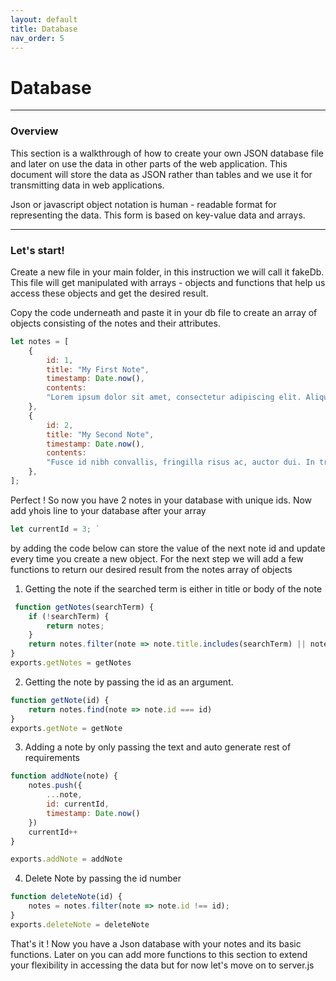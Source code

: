 ```yaml
---
layout: default
title: Database
nav_order: 5
---
```


# Database
- - - -
### Overview
This section is a walkthrough of how to create your own JSON database file and later on use the data in other parts of the web application. This document will store the data as JSON rather than tables and we use it for transmitting data in web applications.

Json or javascript object notation is human - readable format for representing the data. This form is based on key-value data and arrays.
- - - -
### Let's start!
Create a  new file in your main folder, in this instruction we will call it fakeDb. This file will get manipulated with arrays - objects and functions that help us access these objects and get the desired result.

Copy the code underneath and paste it in your db file to create an array of objects consisting of  the notes and their attributes.

~~~js
let notes = [
    {
        id: 1,
        title: "My First Note",
        timestamp: Date.now(),
        contents: 
        "Lorem ipsum dolor sit amet, consectetur adipiscing elit. Aliquam fermentum pharetra dapibus. Class aptent taciti sociosqu ad litora torquent per conubia nostra, per inceptos himenaeos. Ut iaculis erat at euismod porta. Vivamus et nibh tincidunt, egestas arcu a, semper arcu. Quisque ut felis ex. Vivamus nec convallis ligula. Vestibulum sit amet tristique augue."
    },
    {
        id: 2,
        title: "My Second Note",
        timestamp: Date.now(),
        contents:
        "Fusce id nibh convallis, fringilla risus ac, auctor dui. In tristique tellus ligula, sit amet ultricies velit ultrices nec. Suspendisse sit amet sapien quis purus congue vulputate in a velit. Praesent hendrerit ex in mauris rutrum, in semper nibh tincidunt. Aliquam dui ante, pulvinar non venenatis eu, venenatis eu orci. Nam dapibus viverra consectetur. Sed a tincidunt turpis. Aenean nec semper neque. Suspendisse potenti. Fusce convallis finibus justo, ac pharetra mauris porta quis. Phasellus ac blandit turpis, eget lacinia tortor. Donec eleifend tempus condimentum. Interdum et malesuada fames ac ante ipsum primis in faucibus. Pellentesque rutrum et tellus quis egestas. Etiam metus dui, tincidunt ac blandit ut, fermentum quis mauris."
    },
];
~~~


Perfect ! So now you have 2 notes in your database with unique ids. Now add yhois line to your database  after your array 

~~~js
let currentId = 3; `
~~~
by adding the code below can store the value of the next note id and update every time you create a new object.
 For the next step we will add a few functions to return our desired result from the notes array of objects 


1. Getting the note if the searched term is either in title or body of the note 

~~~js
 function getNotes(searchTerm) {
    if (!searchTerm) {
        return notes;
    }
    return notes.filter(note => note.title.includes(searchTerm) || note.contents.includes(searchTerm))
}
exports.getNotes = getNotes

~~~


2.  Getting the note by passing the id as an argument. 

~~~js
function getNote(id) {
    return notes.find(note => note.id === id)
}
exports.getNote = getNote

~~~

3.  Adding a note by only passing the text and auto generate rest of requirements

~~~js
function addNote(note) {
    notes.push({
        ...note,
        id: currentId,
        timestamp: Date.now()
    })
    currentId++
}

exports.addNote = addNote
~~~

4.  Delete Note by passing the id number

~~~js
function deleteNote(id) {
    notes = notes.filter(note => note.id !== id);
}
exports.deleteNote = deleteNote
~~~

That's it ! Now you have a Json database with your notes and its basic functions. Later on you can add more functions to this section to extend your flexibility in accessing  the data  but for now let's move on to server.js


